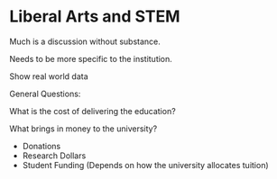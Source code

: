 # Liberal Arts and STEM

Much is a discussion without substance.

Needs to be more specific to the institution.

Show real world data

General Questions:

What is the cost of delivering the education?

What brings in money to the university?

- Donations
- Research Dollars
- Student Funding (Depends on how the university allocates tuition)